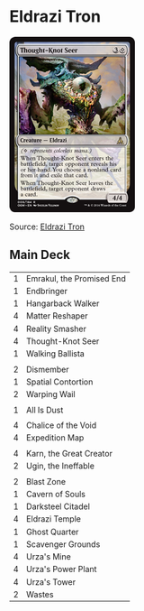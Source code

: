 # Eldrazi Tron #

![Thought-Knot Seer](../../images/Thought-Knot%20Seer.jpg)

Source: [Eldrazi Tron](https://www.mtggoldfish.com/archetype/modern-eldrazi-tron-158545#paper)

## Main Deck ##
|   |   |
|---|-----
| 1 | Emrakul, the Promised End
| 1 | Endbringer
| 1 | Hangarback Walker
| 4 | Matter Reshaper
| 4 | Reality Smasher
| 4 | Thought-Knot Seer
| 1 | Walking Ballista
|   |   |
| 2 | Dismember
| 1 | Spatial Contortion
| 2 | Warping Wail
|   |   |
| 1 | All Is Dust
|   |   |
| 4 | Chalice of the Void
| 4 | Expedition Map
|   |   |
| 4 | Karn, the Great Creator
| 2 | Ugin, the Ineffable
|   |   |
| 2 | Blast Zone
| 1 | Cavern of Souls
| 1 | Darksteel Citadel
| 4 | Eldrazi Temple
| 1 | Ghost Quarter
| 1 | Scavenger Grounds
| 4 | Urza's Mine
| 4 | Urza's Power Plant
| 4 | Urza's Tower
| 2 | Wastes
